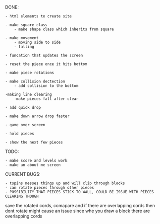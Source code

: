 DONE:

    - html elements to create site

    - make square class
        - make shape class which inherits from square
    
    - make movement 
        - moving side to side
        - falling 

    - funcation that updates the screen

    - reset the piece once it hits bottom 

    - make piece rotations

    - make collision dectection
        - add collision to the bottom

    -making line clearing
        -make pieces fall after clear

    - add quick drop

    - make down arrow drop faster

    - game over screen

    - hold pieces 
    
    - show the next few pieces

TODO:

    - make score and levels work
    - make an about me screen

CURRENT BUGS:

    - tspins messes things up and will clip through blocks
    - can rotate pieces through other pieces
    - POSSIBILITY THAT PIECES STICK TO WALL, COULD BE ISSUE WITH PIECES CLEARING THOUGH

save the rotated cords, comapare and if there are overlapping cords then dont rotate
might cause an issue  since whe you draw a block there are overlapping cords